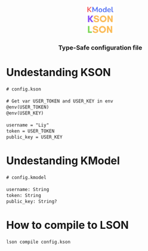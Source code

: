 <html>
    <center>
        <img src="./assets/all.png" width=15%></img>
        <h3>Type-Safe configuration file</h3>
    </center>
</html>

# Undestanding KSON
```kson
# config.kson

# Get var USER_TOKEN and USER_KEY in env
@env(USER_TOKEN)
@env(USER_KEY)

username = "Liy"
token = USER_TOKEN
public_key = USER_KEY
```

# Undestanding KModel
```kmodel
# config.kmodel

username: String
token: String
public_key: String?
```

# How to compile to LSON
```bash
lson compile config.kson
```

